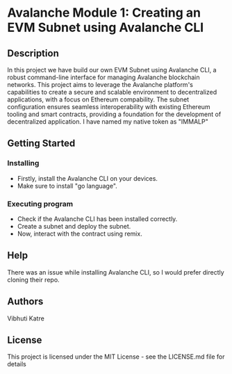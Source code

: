# Avalanche Module 1: Creating an EVM Subnet using Avalanche CLI

## Description

In this project we have build our own EVM Subnet using Avalanche CLI, a robust command-line interface for managing Avalanche blockchain networks. This project aims to leverage the Avalanche platform's capabilities to create a secure and scalable environment to decentralized applications, with a focus on Ethereum compability. The subnet configuration ensures seamless interoperability with existing Ethereum tooling and smart contracts, providing a foundation for the development of decentralized application. I have named my native token as "IMMALP"

## Getting Started

### Installing

* Firstly, install the Avalanche CLI on your devices.
* Make sure to install "go language".

### Executing program

* Check if the Avalanche CLI has been installed correctly.
* Create a subnet and deploy the subnet.
* Now, interact with the contract using remix.

## Help

There was an issue while installing Avalanche CLI, so I would prefer directly cloning their repo.

## Authors

Vibhuti Katre

## License

This project is licensed under the MIT License - see the LICENSE.md file for details
